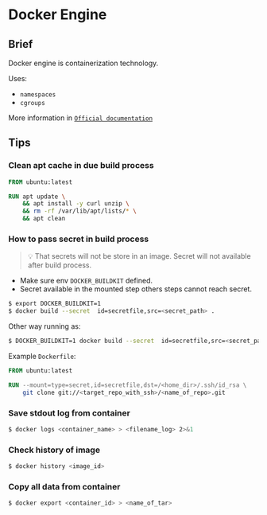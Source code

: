 # Docker Engine

## Brief

Docker engine is containerization technology.

Uses: 
* `namespaces`
* `cgroups`

More information in [`Official documentation`](https://docs.docker.com/engine/install/)

## Tips

### Clean apt cache in due build process

```Dockerfile
FROM ubuntu:latest

RUN apt update \
    && apt install -y curl unzip \
    && rm -rf /var/lib/apt/lists/* \
    && apt clean
```

### How to pass secret in build process

> :bulb: That secrets will not be store in an image. Secret will not available after build process.

* Make sure env `DOCKER_BUILDKIT` defined.
* Secret available in the mounted step others steps cannot reach secret.

```bash
$ export DOCKER_BUILDKIT=1
$ docker build --secret  id=secretfile,src=<secret_path> .
```

Other way running as:

```bash
$ DOCKER_BUILDKIT=1 docker build --secret  id=secretfile,src=<secret_path> .
```

Example `Dockerfile`:

```Dockerfile
FROM ubuntu:latest

RUN --mount=type=secret,id=secretfile,dst=/<home_dir>/.ssh/id_rsa \
    git clone git://<target_repo_with_ssh>/<name_of_repo>.git
```

### Save stdout log from container

```sh
$ docker logs <container_name> > <filename_log> 2>&1
```

### Check history of image

```sh
$ docker history <image_id>
```

### Copy all data from container

```sh
$ docker export <container_id> > <name_of_tar>
```
